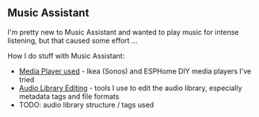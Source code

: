 ## Music Assistant

I'm pretty new to Music Assistant and wanted to play music for intense listening, but that caused some effort ...

How I do stuff with Music Assistant:

* [Media Player used](media_player.md) - Ikea (Sonos) and ESPHome DIY media players I've tried
* [Audio Library Editing](audio_library_editing.md) - tools I use to edit the audio library, especially metadata tags and file formats
* TODO: audio library structure / tags used

